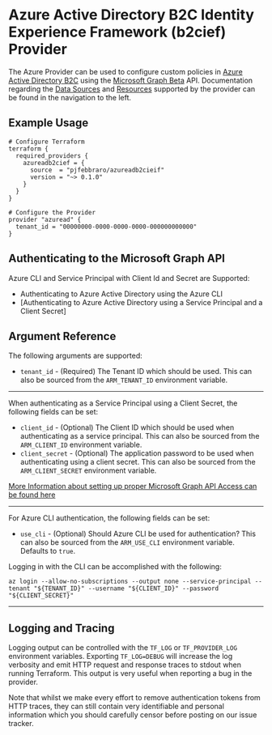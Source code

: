 # Azure Active Directory B2C Identity Experience Framework (b2cief) Provider

The Azure Provider can be used to configure custom policies in [Azure Active Directory B2C](https://docs.microsoft.com/en-us/azure/active-directory-b2c/custom-policy-overview) using the [Microsoft Graph Beta](https://docs.microsoft.com/en-us/graph/overview) API. Documentation regarding the [Data Sources](https://www.terraform.io/docs/language/data-sources/index.html) and [Resources](https://www.terraform.io/docs/language/resources/index.html) supported by the provider can be found in the navigation to the left.

## Example Usage

```hcl
# Configure Terraform
terraform {
  required_providers {
    azureadb2cief = {
      source  = "pjfebbraro/azureadb2cieif"
      version = "~> 0.1.0"
    }
  }
}

# Configure the Provider
provider "azuread" {
  tenant_id = "00000000-0000-0000-0000-000000000000"
}

```

## Authenticating to the Microsoft Graph API

Azure CLI and Service Principal with Client Id and Secret are Supported:

* Authenticating to Azure Active Directory using the Azure CLI
* [Authenticating to Azure Active Directory using a Service Principal and a Client Secret]


## Argument Reference

The following arguments are supported:
* `tenant_id` - (Required) The Tenant ID which should be used. This can also be sourced from the `ARM_TENANT_ID` environment variable.
---
When authenticating as a Service Principal using a Client Secret, the following fields can be set:
* `client_id` - (Optional) The Client ID which should be used when authenticating as a service principal. This can also be sourced from the `ARM_CLIENT_ID` environment variable.
* `client_secret` - (Optional) The application password to be used when authenticating using a client secret. This can also be sourced from the `ARM_CLIENT_SECRET` environment variable.

[More Information about setting up proper Microsoft Graph API Access can be found here](https://docs.microsoft.com/en-us/azure/active-directory-b2c/microsoft-graph-get-started?tabs=app-reg-ga)

---
For Azure CLI authentication, the following fields can be set:
* `use_cli` - (Optional) Should Azure CLI be used for authentication? This can also be sourced from the `ARM_USE_CLI` environment variable. Defaults to `true`.

Logging in with the CLI can be accomplished with the following:
```shell
az login --allow-no-subscriptions --output none --service-principal --tenant "${TENANT_ID}" --username "${CLIENT_ID}" --password "${CLIENT_SECRET}"
```
---

## Logging and Tracing

Logging output can be controlled with the `TF_LOG` or `TF_PROVIDER_LOG` environment variables. Exporting `TF_LOG=DEBUG` will increase the log verbosity and emit HTTP request and response traces to stdout when running Terraform. This output is very useful when reporting a bug in the provider.

Note that whilst we make every effort to remove authentication tokens from HTTP traces, they can still contain very identifiable and personal information which you should carefully censor before posting on our issue tracker.
